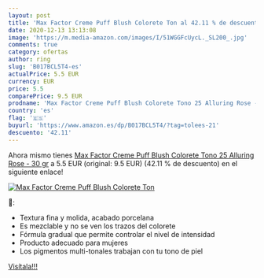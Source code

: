 ```yaml
---
layout: post
title: 'Max Factor Creme Puff Blush Colorete Ton al 42.11 % de descuento'
date: 2020-12-13 13:13:08
image: 'https://m.media-amazon.com/images/I/51WGGFcUycL._SL200_.jpg'
comments: true
category: ofertas
author: ring
slug: 'B017BCL5T4-es'
actualPrice: 5.5 EUR
currency: EUR
price: 5.5
comparePrice: 9.5 EUR
prodname: 'Max Factor Creme Puff Blush Colorete Tono 25 Alluring Rose - 30 gr'
country: 'es'
flag: '🇪🇸'
buyurl: 'https://www.amazon.es/dp/B017BCL5T4/?tag=tolees-21'
descuento: '42.11'
---
```


Ahora mismo tienes [Max Factor Creme Puff Blush Colorete Tono 25 Alluring Rose - 30 gr](https://www.amazon.es/dp/B017BCL5T4/?tag=tolees-21) a 5.5 EUR (original: 9.5 EUR) (42.11 %  de descuento) en el siguiente enlace!

[![Max Factor Creme Puff Blush Colorete Ton](https://m.media-amazon.com/images/I/51WGGFcUycL._SL200_.jpg)](https://www.amazon.es/dp/B017BCL5T4/?tag=tolees-21)

🔎:

- Textura fina y molida, acabado porcelana
- Es mezclable y no se ven los trazos del colorete
- Fórmula gradual que permite controlar el nivel de intensidad
- Producto adecuado para mujeres
- Los pigmentos multi-tonales trabajan con tu tono de piel

[Visítala!!!](https://www.amazon.es/dp/B017BCL5T4/?tag=tolees-21)
